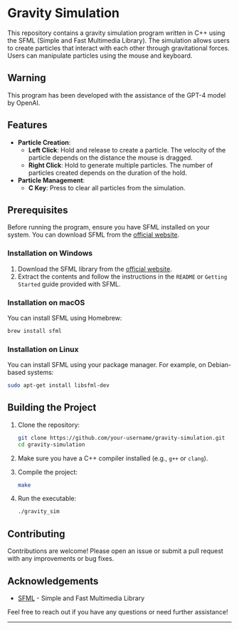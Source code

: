 # Gravity Simulation

This repository contains a gravity simulation program written in C++ using the SFML (Simple and Fast Multimedia Library). The simulation allows users to create particles that interact with each other through gravitational forces. Users can manipulate particles using the mouse and keyboard.

## Warning

This program has been developed with the assistance of the GPT-4 model by OpenAI. 

## Features

- **Particle Creation**:
  - **Left Click**: Hold and release to create a particle. The velocity of the particle depends on the distance the mouse is dragged.
  - **Right Click**: Hold to generate multiple particles. The number of particles created depends on the duration of the hold.
- **Particle Management**:
  - **C Key**: Press to clear all particles from the simulation.

## Prerequisites

Before running the program, ensure you have SFML installed on your system. You can download SFML from the [official website](https://www.sfml-dev.org/download.php).

### Installation on Windows

1. Download the SFML library from the [official website](https://www.sfml-dev.org/download.php).
2. Extract the contents and follow the instructions in the `README` or `Getting Started` guide provided with SFML.

### Installation on macOS

You can install SFML using Homebrew:
```bash
brew install sfml
```

### Installation on Linux

You can install SFML using your package manager. For example, on Debian-based systems:
```bash
sudo apt-get install libsfml-dev
```

## Building the Project

1. Clone the repository:
   ```bash
   git clone https://github.com/your-username/gravity-simulation.git
   cd gravity-simulation
   ```

2. Make sure you have a C++ compiler installed (e.g., `g++` or `clang`).

3. Compile the project:
   ```bash
   make
   ```

4. Run the executable:
   ```bash
   ./gravity_sim
   ```

## Contributing

Contributions are welcome! Please open an issue or submit a pull request with any improvements or bug fixes.

## Acknowledgements

- [SFML](https://www.sfml-dev.org/) - Simple and Fast Multimedia Library

Feel free to reach out if you have any questions or need further assistance!

---
